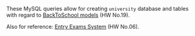 These MySQL queries allow for creating `university` database and tables with regard to [BackToSchool models](https://github.com/olenalo/HW/tree/4ce5c3d832983ce953535e563ecad768d4432af6/HW_19_IO/src/BackToSchool/models) (HW No.19). 

Also for reference: [Entry Exams System](https://github.com/olenalo/HW/tree/5ec5da5a859e4005b002a388d1a23b3d067d9cdd/HW_06_Entry%20Exams%2C%20Tower%20of%20Hanoi%2C%20Clocks/EntryExamsSystem/src/com/company) (HW No.06).


